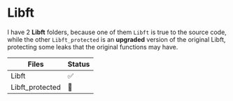 # Libft

I have 2 **Libft** folders, because one of them `Libft` is true to the source code, 
while the other `Libft_protected` is an **upgraded** version of the original Libft,
protecting some leaks that the original functions may have.

|      Files     | Status |
|----------------|--------|
| Libft          | ✅     |
| Libft_protected| 🚧     |
